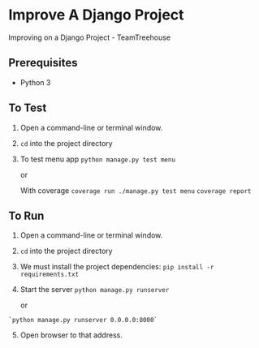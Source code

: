 # Improve A Django Project
Improving on a Django Project - TeamTreehouse

## Prerequisites
 - Python 3

## To Test
  1. Open a command-line or terminal window.
  2. `cd` into the project directory
  3. To test menu app
   `python manage.py test menu`
    
     or
    
     With coverage
     `coverage run ./manage.py test menu`
     `coverage report`
    
  
## To Run
  1. Open a command-line or terminal window.
  2. `cd` into the project directory
  3. We must install the project dependencies:
     `pip install -r requirements.txt`
     
  4. Start the server
    `python manage.py runserver`
    
     or
     
    `python manage.py runserver 0.0.0.0:8000`
  5. Open browser to that address.
